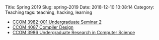 Title: Spring 2019
Slug: spring-2019
Date: 2018-12-10 10:08:14
Category: Teaching
tags: teaching, hacking, learning

* [CCOM 3982-001 Undergraduate Seminar 2]({filename}/pages/teaching/seminar2-2019.html)
* [CCOM 4087 Compiler Design]({filename}/pages/teaching/compilers2019.md)
* [CCOM 3986 Undergraduate Research in Computer Science]({filename}/pages/teaching/research-S2019.md)

